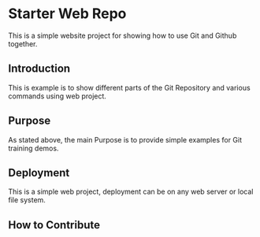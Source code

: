 # Starter Web Repo

This is a simple website project for showing how to use Git and Github together.

## Introduction

This is example is to show different parts of the Git Repository and various commands using
web project.

## Purpose

As stated above, the main Purpose is to provide simple examples for Git training demos.

## Deployment

This is a simple web project, deployment can be on any web server or local file system.

## How to Contribute

